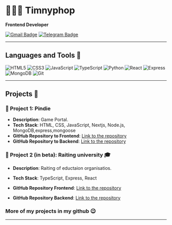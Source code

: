 # 👨🏼‍💻 Timnyphop
**Frontend Developer**

[![Gmail Badge](https://img.shields.io/badge/Gmail-D14836?style=for-the-badge&logo=gmail&logoColor=white)](mailto:kotegovtimofej389@gmail.com)
[![Telegram Badge](https://img.shields.io/badge/Telegram-0088cc?style=for-the-badge&logo=telegram&logoColor=white)](https://t.me/der_res)

---

## Languages and Tools 👾

![HTML5](https://img.shields.io/badge/-HTML5-E34F26?style=flat-square&logo=html5&logoColor=white)
![CSS3](https://img.shields.io/badge/-CSS3-1572B6?style=flat-square&logo=css3)
![JavaScript](https://img.shields.io/badge/-JavaScript-F7DF1E?style=flat-square&logo=javascript&logoColor=black)
![TypeScript](https://img.shields.io/badge/-TypeScript-007ACC?style=flat-square&logo=typescript)
![Python](https://img.shields.io/badge/-Python-3776AB?style=flat-square&logo=python&logoColor=white)
![React](https://img.shields.io/badge/-React-61DAFB?style=flat-square&logo=react&logoColor=black)
![Express](https://img.shields.io/badge/-Express-000000?style=flat-square&logo=express&logoColor=white)
![MongoDB](https://img.shields.io/badge/-MongoDB-47A248?style=flat-square&logo=mongodb&logoColor=white)
![Git](https://img.shields.io/badge/-Git-F05032?style=flat-square&logo=git&logoColor=white)

---

## Projects  💼

### 🚀 Project 1: **Pindie**

- **Description**: Game Portal.
- **Tech Stack**: HTML, CSS, JavaScript, Nextjs, Node.js, MongoDB,express,mongoose
- **GitHub Repository to Frontend**: [Link to the repository](https://github.com/timnyphop/pindie-frontend)
- **GitHub Repository to Backend**: [Link to the repository](https://github.com/timnyphop/pindie-backend)

### 🌟 Project 2 (in beta): **Raiting university 🎓**

- **Description**: Raiting of eductaion organisatios.
- **Tech Stack**: TypeScript, Express, React

- **GitHub Repository Frontend**: [Link to the repository](https://github.com/timnyphop/Portal-school-frontend-ts)  
- **GitHub Repository Backend**: [Link to the repository](https://github.com/timnyphop/portal-school-backend)
### More of my projects in my github 😉
---

